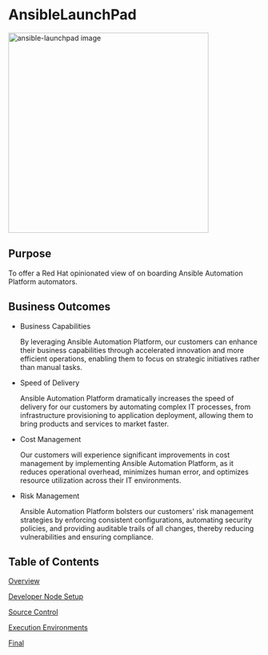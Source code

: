 # AnsibleLaunchPad

<img src="images/ansible-launchpad.png" alt="ansible-launchpad image" width="400" height="400">

## Purpose

To offer a Red Hat opinionated view of on boarding Ansible Automation Platform automators.

## Business Outcomes

- Business Capabilities 

    By leveraging Ansible Automation Platform, our customers can enhance their business capabilities through accelerated innovation and more efficient operations, enabling them to focus on strategic initiatives rather than manual tasks.

- Speed of Delivery

    Ansible Automation Platform dramatically increases the speed of delivery for our customers by automating complex IT processes, from infrastructure provisioning to application deployment, allowing them to bring products and services to market faster.

- Cost Management

    Our customers will experience significant improvements in cost management by implementing Ansible Automation Platform, as it reduces operational overhead, minimizes human error, and optimizes resource utilization across their IT environments.

- Risk Management

    Ansible Automation Platform bolsters our customers' risk management strategies by enforcing consistent configurations, automating security policies, and providing auditable trails of all changes, thereby reducing vulnerabilities and ensuring compliance.

Table of Contents
--------------------
[Overview](modules/overview/)

[Developer Node Setup](modules/developer-node-setup/)

[Source Control](modules/source-control/)

[Execution Environments](modules/ee/Base_EE-DE_Builder/)

[Final](modules/final/)

